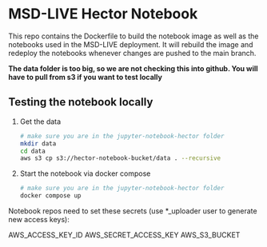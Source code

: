 # MSD-LIVE Hector Notebook


This repo contains the Dockerfile to build the notebook image as well as the notebooks
used in the MSD-LIVE deployment. It will rebuild the image and redeploy the notebooks
whenever changes are pushed to the main branch.

**The data folder is too big, so we are not checking this into github. You will have
to pull from s3 if you want to test locally**

## Testing the notebook locally

1. Get the data

   ```bash
   # make sure you are in the jupyter-notebook-hector folder
   mkdir data
   cd data
   aws s3 cp s3://hector-notebook-bucket/data . --recursive

   ```

2. Start the notebook via docker compose
   ```bash
   # make sure you are in the jupyter-notebook-hector folder
   docker compose up
   ```

Notebook repos need to set these secrets (use *_uploader user to generate new access keys):  

AWS_ACCESS_KEY_ID
AWS_SECRET_ACCESS_KEY
AWS_S3_BUCKET